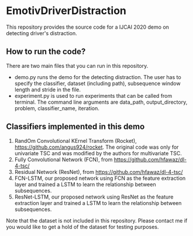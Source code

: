 # EmotivDriverDistraction
This repository provides the source code for a IJCAI 2020 demo on detecting driver's distraction.

## How to run the code?
There are two main files that you can run in this repository. 
* demo.py runs the demo for the detecting distraction. The user has to specify the classifier, dataset (including path), subsequence window length and stride in the file.
* experiment.py is used to run experiments that can be called from terminal. The command line arguments are data_path, output_directory, problem, classifier_name, iteration.

## Classifiers implemented in this demo
1. RandOm Convolutional KErnel Transform (Rocket), https://github.com/angus924/rocket. The original code was only for univariate TSC and was modified by the authors for multivariate TSC.
2. Fully Convolutional Network (FCN), from https://github.com/hfawaz/dl-4-tsc/
3. Residual Network (ResNet), from https://github.com/hfawaz/dl-4-tsc/
4. FCN-LSTM, our proposed network using FCN as the feature extraction layer and trained a LSTM to learn the relationship between subsequences.
5. ResNet-LSTM, our proposed network using ResNet as the feature extraction layer and trained a LSTM to learn the relationship between subsequences.


Note that the dataset is not included in this repository.
Please contact me if you would like to get a hold of the dataset for testing purposes. 
